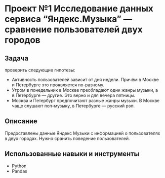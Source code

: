 # Проект №1 Исследование данных сервиса “Яндекс.Музыка” — сравнение пользователей двух городов
## Задача
проверить следующие гипотезы:
- Активность пользователей зависит от дня недели. Причём в Москве и Петербурге это проявляется по-разному.
- Утром в понедельник в Москве преобладают одни жанры музыки, а в Петербурге — другие. Это верно и для вечера пятницы.
- Москва и Петербург предпочитают разные жанры музыки. В Москве чаще слушают поп-музыку, в Петербурге — русский рэп.
## Описание
Предоставлены данные Яндекс Музыки с информацией о пользователях в двух городах. Нужно сранить поведение пользователей.
## Использованные навыки и инструменты
  - Python
  - Pandas

